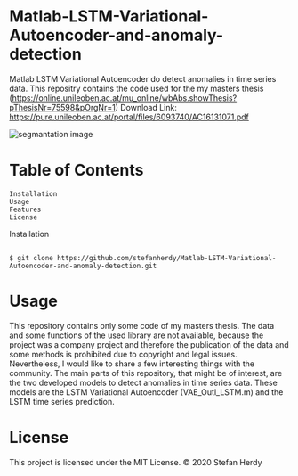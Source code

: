 # Matlab-LSTM-Variational-Autoencoder-and-anomaly-detection


Matlab LSTM Variational Autoencoder do detect anomalies in time series data.
This repositry contains the code used for the my masters thesis (https://online.unileoben.ac.at/mu_online/wbAbs.showThesis?pThesisNr=75598&pOrgNr=1)
Download Link: https://pure.unileoben.ac.at/portal/files/6093740/AC16131071.pdf

![segmantation image](https://github.com/stefanherdy/Matlab-LSTM-Variational-Autoencoder-and-anomaly-detection/blob/main/img/pdf_pred.jpg?raw=true)


# Table of Contents

    Installation
    Usage
    Features
    License

Installation

```shell

$ git clone https://github.com/stefanherdy/Matlab-LSTM-Variational-Autoencoder-and-anomaly-detection.git
```
# Usage

This repository contains only some code of my masters thesis. The data and some functions of the used library are not available, because the project was a company project and therefore the publication of the data and some methods is prohibited due to copyright and legal issues.
Nevertheless, I would like to share a few interesting things with the community.
The main parts of this repository, that might be of interest, are the two developed models to detect anomalies in time series data. These models are the LSTM Variational Autoencoder (VAE_Outl_LSTM.m) and the LSTM time series prediction.


# License

This project is licensed under the MIT License.
:copyright: 2020 Stefan Herdy
